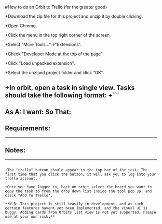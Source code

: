 #How to do an Orbit to Trello (for the greater good)


+Download the zip file for this project and unzip it by double clicking.
			
+Open Chrome.
				
+Click the menu in the top right corner of the screen.

+Select "More Tools..."->"Extensions".

+Check "Developer Mode at the top of the page".

+Click "Load unpacked extension". 

+Select the unziped project folder and click "OK".

+In orbit, open a task in single view. Tasks should take the following format:
  +```
  ----------------------
  As A:
  I want:
  So That:
  ----------------------
  Requirements:
  -
  ----------------------
  Notes:
  - 
  ----------------------
  ```

+The "trello" button should appear in the top bar of the task. The first time that you click the button, it will ask you to log into your trello account. 

+Once you have logged in, back on orbit select the board you want to copy the task to from the drop down list inside the tool pop up, and click "Add To Trello".

**N.B: This project is still heavily in development, and as such certain features havent yet been implemented, and the visual UI is buggy. Adding cards from Orbits list view is not yet supported. Please use at your own risk.**

